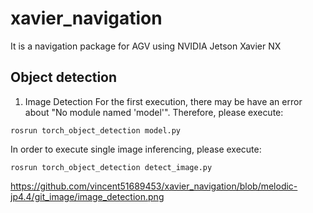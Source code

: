 # xavier_navigation
It is a navigation package for AGV using NVIDIA Jetson Xavier NX

## Object detection
1. Image Detection
For the first execution, there may be have an error about "No module named 'model'". Therefore, please execute:
```
rosrun torch_object_detection model.py
```

In order to execute single image inferencing, please execute:
```
rosrun torch_object_detection detect_image.py
```

https://github.com/vincent51689453/xavier_navigation/blob/melodic-jp4.4/git_image/image_detection.png